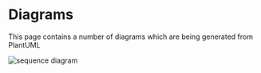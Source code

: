 # Diagrams

This page contains a number of diagrams which are being generated from PlantUML 

![sequence diagram](./images/diagrams/sequence-diagram.png)